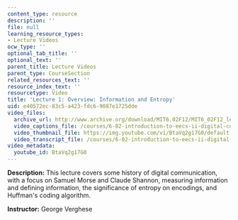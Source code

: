 ```yaml
---
content_type: resource
description: ''
file: null
learning_resource_types:
- Lecture Videos
ocw_type: ''
optional_tab_title: ''
optional_text: ''
parent_title: Lecture Videos
parent_type: CourseSection
related_resources_text: ''
resource_index_text: ''
resourcetype: Video
title: 'Lecture 1: Overview: Information and Entropy'
uid: e40572ec-83c5-a423-fdc6-9087e1725dde
video_files:
  archive_url: http://www.archive.org/download/MIT6.02F12/MIT6_02F12_lec01_300k.mp4
  video_captions_file: /courses/6-02-introduction-to-eecs-ii-digital-communication-systems-fall-2012/a02bdcd60ab3505b89f516594ed777ae_BtaVq2g17G0.vtt
  video_thumbnail_file: https://img.youtube.com/vi/BtaVq2g17G0/default.jpg
  video_transcript_file: /courses/6-02-introduction-to-eecs-ii-digital-communication-systems-fall-2012/e3aafb9534ab3b0e1731165f823004de_BtaVq2g17G0.pdf
video_metadata:
  youtube_id: BtaVq2g17G0
---
```


**Description:** This lecture covers some history of digital communication, with a focus on Samuel Morse and Claude Shannon, measuring information and defining information, the significance of entropy on encodings, and Huffman's coding algorithm.

**Instructor:** George Verghese